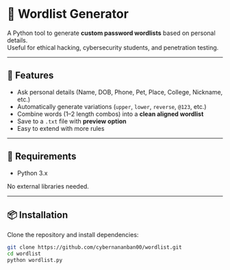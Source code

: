 # 🔐 Wordlist Generator

A Python tool to generate **custom password wordlists** based on personal details.  
Useful for ethical hacking, cybersecurity students, and penetration testing.  

---

## 🚀 Features
- Ask personal details (Name, DOB, Phone, Pet, Place, College, Nickname, etc.)
- Automatically generate variations (`upper`, `lower`, `reverse`, `@123`, etc.)
- Combine words (1–2 length combos) into a **clean aligned wordlist**
- Save to a `.txt` file with **preview option**
- Easy to extend with more rules

---

## 📌 Requirements
- Python 3.x

No external libraries needed.  

---
## 📦 Installation

Clone the repository and install dependencies:

   ```bash
   git clone https://github.com/cybernananban00/wordlist.git
   cd wordlist
   python wordlist.py

